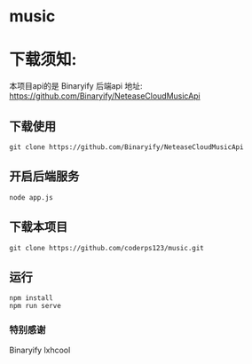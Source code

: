 # music

# 下载须知:
本项目api的是 Binaryify 后端api 地址: https://github.com/Binaryify/NeteaseCloudMusicApi 

## 下载使用 
```
git clone https://github.com/Binaryify/NeteaseCloudMusicApi
```
## 开启后端服务
```$xslt
node app.js
```

## 下载本项目
```$xslt
git clone https://github.com/coderps123/music.git
```
## 运行
```$xslt
npm install
npm run serve
```

### 特别感谢
Binaryify lxhcool
